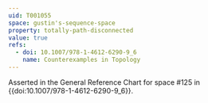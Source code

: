 ```yaml
---
uid: T001055
space: gustin's-sequence-space
property: totally-path-disconnected
value: true
refs:
  - doi: 10.1007/978-1-4612-6290-9_6
    name: Counterexamples in Topology
---
```

Asserted in the General Reference Chart for space #125 in
{{doi:10.1007/978-1-4612-6290-9_6}}.
